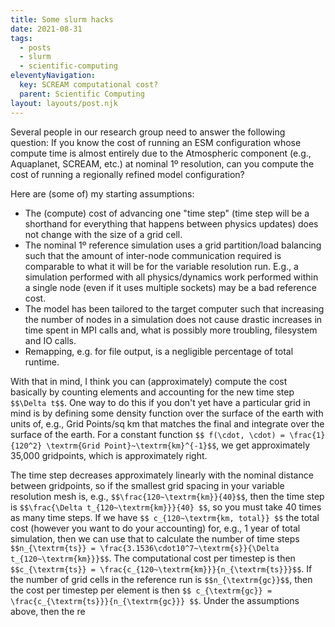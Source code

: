 ```yaml
---
title: Some slurm hacks
date: 2021-08-31
tags:
  - posts
  - slurm
  - scientific-computing
eleventyNavigation:
  key: SCREAM computational cost?
  parent: Scientific Computing
layout: layouts/post.njk
---
```


Several people in our research group need to answer the following question:
If you know the cost of running an ESM configuration whose compute time is almost entirely due to the Atmospheric component (e.g., Aquaplanet, SCREAM, etc.)
at nominal 1º resolution, can you compute the cost of running a regionally refined model configuration?

Here are (some of) my starting assumptions:
  * The (compute) cost of advancing one "time step" (time step will be a shorthand for everything that happens between physics updates) does not change with the size of a grid cell.
  * The nominal 1º reference simulation uses a grid partition/load balancing such that the amount of inter-node communication required is comparable to 
  what it will be for the variable resolution run. E.g., a simulation performed with all physics/dynamics work performed within a single node (even if it uses multiple sockets) may be a bad reference cost.
  * The model has been tailored to the target computer such that increasing the number of nodes in a simulation does not cause drastic increases 
  in time spent in MPI calls and, what is possibly more troubling, filesystem and IO calls. 
  * Remapping, e.g. for file output, is a negligible percentage of total runtime.

With that in mind, I think you can (approximately) compute the cost basically by counting elements and accounting for the new time step `$$\Delta t$$`.
One way to do this if you don't yet have a particular grid in mind is by defining some density function over the surface of the earth with units of, e.g., Grid Points/sq km 
that matches the final and integrate over the surface of the earth. For a constant function `$$ f(\cdot, \cdot) = \frac{1}{120^2} \textrm{Grid Point}~\textrm{km}^{-1}$$`,
we get approximately 35,000 gridpoints, which is approximately right. 

The time step decreases approximately linearly with the nominal distance between gridpoints, so if the smallest grid spacing in your
variable resolution mesh is, e.g., `$$\frac{120~\textrm{km}}{40}$$`, then the time step is `$$\frac{\Delta t_{120~\textrm{km}}}{40} $$`, 
so you must take 40 times as many time steps. If we have `$$ c_{120~\textrm{km, total}} $$` the total cost (however you want to do your accounting) for, e.g., 1 year of total simulation,
then we can use that to calculate the number of time steps `$$n_{\textrm{ts}} = \frac{3.1536\cdot10^7~\textrm{s}}{\Delta t_{120~\textrm{km}}}$$`.
The computational cost per timestep is then `$$c_{\textrm{ts}} = \frac{c_{120~\textrm{km}}}{n_{\textrm{ts}}}$$`. 
If the number of grid cells in the reference run is `$$n_{\textrm{gc}}$$`, 
then the cost per timestep per element is then `$$ c_{\textrm{gc}} = \frac{c_{\textrm{ts}}}{n_{\textrm{gc}}} $$`.
Under the assumptions above, then the re








